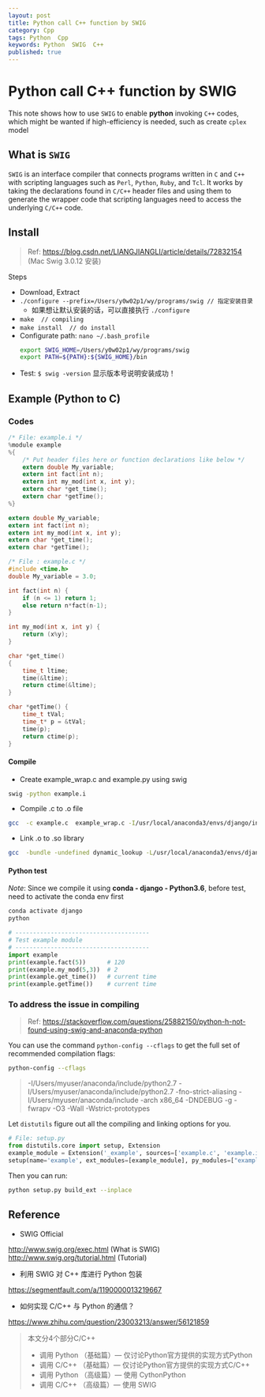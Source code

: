 ```yaml
---
layout: post
title: Python call C++ function by SWIG
category: Cpp
tags: Python  Cpp
keywords: Python  SWIG  C++
published: true
---
```


# Python call C++ function by SWIG

This note shows how to use `SWIG` to enable **python** invoking `C++` codes, which might be wanted if high-efficiency is needed, such as create `cplex` model

## What is `SWIG`
`SWIG` is an interface compiler that connects programs written in `C` and `C++` with scripting languages such as `Perl`, `Python`, `Ruby`, and `Tcl`. It works by taking the declarations found in `C/C++` header files and using them to generate the wrapper code that scripting languages need to access the underlying `C/C++` code.

## Install

> Ref: <https://blog.csdn.net/LIANGJIANGLI/article/details/72832154> (Mac Swig 3.0.12 安装)

Steps

* Download, Extract 
* `./configure --prefix=/Users/y0w02p1/wy/programs/swig // 指定安装目录`
  * 如果想让默认安装的话，可以直接执行 `./configure`
* `make  // compiling`
* `make install  // do install`
* Configurate path: `nano ~/.bash_profile`
    ```bash
    export SWIG_HOME=/Users/y0w02p1/wy/programs/swig
    export PATH=${PATH}:${SWIG_HOME}/bin
    ```
* Test: `$ swig -version` 显示版本号说明安装成功！

## Example (Python to C)

### Codes

```c
/* File: example.i */
%module example
%{
    /* Put header files here or function declarations like below */
    extern double My_variable;
    extern int fact(int n);
    extern int my_mod(int x, int y);
    extern char *get_time();
    extern char *getTime();
%}

extern double My_variable;
extern int fact(int n);
extern int my_mod(int x, int y);
extern char *get_time();
extern char *getTime();
```

```c
/* File : example.c */
#include <time.h>
double My_variable = 3.0;

int fact(int n) {
    if (n <= 1) return 1;
    else return n*fact(n-1);
}

int my_mod(int x, int y) {
    return (x%y);
}

char *get_time()
{
    time_t ltime;
    time(&ltime);
    return ctime(&ltime);
}

char *getTime() {
    time_t tVal;
    time_t* p = &tVal;
    time(p);
    return ctime(p);
}
```

#### Compile

* Create example_wrap.c and example.py using swig

```bash
swig -python example.i
```

* Compile .c to .o file

```bash
gcc  -c example.c  example_wrap.c -I/usr/local/anaconda3/envs/django/include/python3.6m
```

* Link .o to .so library

```bash
gcc  -bundle -undefined dynamic_lookup -L/usr/local/anaconda3/envs/django/lib example.o example_wrap.o  -o _example.so
```

#### Python test

*Note*: Since we compile it using **conda - django - Python3.6**, before test, need to activate the conda env first

```bash
conda activate django
python
```

```python
# --------------------------------------
# Test example module
# --------------------------------------
import example
print(example.fact(5))      # 120
print(example.my_mod(5,3))  # 2
print(example.get_time())   # current time
print(example.getTime())    # current time
```

### To address the issue in compiling

> Ref: <https://stackoverflow.com/questions/25882150/python-h-not-found-using-swig-and-anaconda-python>

You can use the command `python-config --cflags` to get the full set of recommended compilation flags:

```bash
python-config --cflags
```

> -I/Users/myuser/anaconda/include/python2.7  -I/Users/myuser/anaconda/include/python2.7 -fno-strict-aliasing -I/Users/myuser/anaconda/include -arch x86_64 -DNDEBUG -g -fwrapv -O3 -Wall -Wstrict-prototypes

Let `distutils` figure out all the compiling and linking options for you.

```python
# File: setup.py
from distutils.core import setup, Extension
example_module = Extension('_example', sources=['example.c', 'example.i'])
setup(name='example', ext_modules=[example_module], py_modules=["example"])
```

Then you can run:

```bash
python setup.py build_ext --inplace
```

## Reference

* SWIG Official 

<http://www.swig.org/exec.html> (What is SWIG)
<http://www.swig.org/tutorial.html> (Tutorial)

* 利用 SWIG 对 C++ 库进行 Python 包装

<https://segmentfault.com/a/1190000013219667>

* 如何实现 C/C++ 与 Python 的通信？

<https://www.zhihu.com/question/23003213/answer/56121859>
> 本文分4个部分C/C++ 
> * 调用 Python （基础篇）— 仅讨论Python官方提供的实现方式Python 
> * 调用 C/C++ （基础篇）— 仅讨论Python官方提供的实现方式C/C++ 
> * 调用 Python （高级篇）— 使用 CythonPython 
> * 调用 C/C++  （高级篇）— 使用 SWIG
